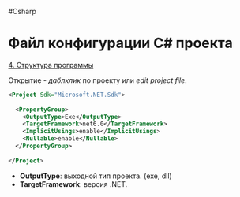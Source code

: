 #Csharp

# Файл конфигурации C# проекта

[4. Структура программы](1.%20Languages/C-sharp/0.%20Введение/0.%20Введение%20в%20NET/4.%20Структура%20программы.md)

Открытие - *даблклик* по проекту или *edit project file*.

```xml
<Project Sdk="Microsoft.NET.Sdk">
 
  <PropertyGroup>
    <OutputType>Exe</OutputType>
    <TargetFramework>net6.0</TargetFramework>
    <ImplicitUsings>enable</ImplicitUsings>
    <Nullable>enable</Nullable>
  </PropertyGroup>
 
</Project>
```

- **OutputType**: выходной тип проекта. (exe, dll)
- **TargetFramework**: версия .NET.